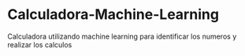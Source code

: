 # Calculadora-Machine-Learning
Calculadora utilizando machine learning para identificar los numeros y realizar los calculos

